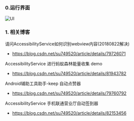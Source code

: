 ### 0.运行界面
![UI](https://raw.githubusercontent.com/sufadi/AccessibilityServiceMonitor/master/device-2018-08-22-114621.png)

### 1. 相关博客

请问AccessibilityService如何识别webview内容(20180822解决)
- https://blog.csdn.net/su749520/article/details/79726071

AccessibilityService 进行蚂蚁森林能量收集 demo
- https://blog.csdn.net/su749520/article/details/81943782

Android辅助工具助手-keep 自动点赞器
- https://blog.csdn.net/su749520/article/details/79760792

AccessibilityService 手机联通营业厅自动签到器
- https://blog.csdn.net/su749520/article/details/82153456
